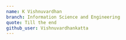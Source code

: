 ```yaml
---
name: K Vishnuvardhan
branch: Information Science and Engineering
quote: Till the end
github_user: Vishnuvardhankatta
---
```


